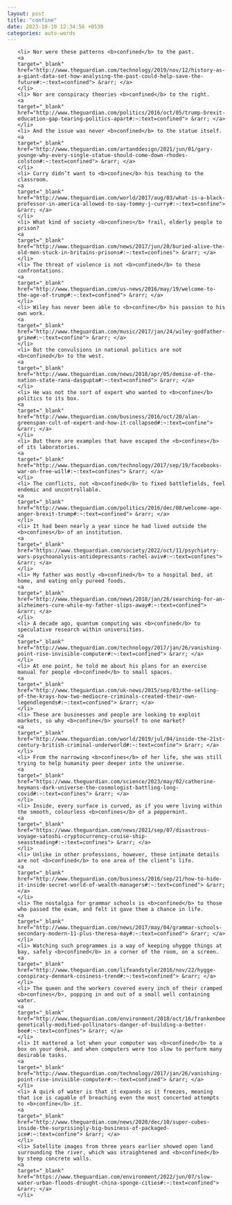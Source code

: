 ```yaml
---
layout: post
title: "confine"
date: 2023-10-10 12:34:56 +0530
categories: auto-words
---
```

<ol>

    <li> Nor were these patterns <b>confined</b> to the past.
    <a 
    target="_blank" 
    href="http://www.theguardian.com/technology/2019/nov/12/history-as-a-giant-data-set-how-analysing-the-past-could-help-save-the-future#:~:text=confined"> &rarr; </a>
    </li>
    <li> Nor are conspiracy theories <b>confined</b> to the right.
    <a 
    target="_blank" 
    href="http://www.theguardian.com/politics/2016/oct/05/trump-brexit-education-gap-tearing-politics-apart#:~:text=confined"> &rarr; </a>
    </li>
    <li> And the issue was never <b>confined</b> to the statue itself.
    <a 
    target="_blank" 
    href="http://www.theguardian.com/artanddesign/2021/jun/01/gary-younge-why-every-single-statue-should-come-down-rhodes-colston#:~:text=confined"> &rarr; </a>
    </li>
    <li> Curry didn’t want to <b>confine</b> his teaching to the classroom.
    <a 
    target="_blank" 
    href="http://www.theguardian.com/world/2017/aug/03/what-is-a-black-professor-in-america-allowed-to-say-tommy-j-curry#:~:text=confine"> &rarr; </a>
    </li>
    <li> What kind of society <b>confines</b> frail, elderly people to prison?
    <a 
    target="_blank" 
    href="http://www.theguardian.com/news/2017/jun/20/buried-alive-the-old-men-stuck-in-britains-prisons#:~:text=confines"> &rarr; </a>
    </li>
    <li> The threat of violence is not <b>confined</b> to these confrontations.
    <a 
    target="_blank" 
    href="http://www.theguardian.com/us-news/2016/may/19/welcome-to-the-age-of-trump#:~:text=confined"> &rarr; </a>
    </li>
    <li> Wiley has never been able to <b>confine</b> his passion to his own work.
    <a 
    target="_blank" 
    href="http://www.theguardian.com/music/2017/jan/24/wiley-godfather-grime#:~:text=confine"> &rarr; </a>
    </li>
    <li> But the convulsions in national politics are not <b>confined</b> to the west.
    <a 
    target="_blank" 
    href="http://www.theguardian.com/news/2018/apr/05/demise-of-the-nation-state-rana-dasgupta#:~:text=confined"> &rarr; </a>
    </li>
    <li> He was not the sort of expert who wanted to <b>confine</b> politics to its box.
    <a 
    target="_blank" 
    href="http://www.theguardian.com/business/2016/oct/20/alan-greenspan-cult-of-expert-and-how-it-collapsed#:~:text=confine"> &rarr; </a>
    </li>
    <li> But there are examples that have escaped the <b>confines</b> of its laboratories.
    <a 
    target="_blank" 
    href="http://www.theguardian.com/technology/2017/sep/19/facebooks-war-on-free-will#:~:text=confines"> &rarr; </a>
    </li>
    <li> The conflicts, not <b>confined</b> to fixed battlefields, feel endemic and uncontrollable.
    <a 
    target="_blank" 
    href="http://www.theguardian.com/politics/2016/dec/08/welcome-age-anger-brexit-trump#:~:text=confined"> &rarr; </a>
    </li>
    <li> It had been nearly a year since he had lived outside the <b>confines</b> of an institution.
    <a 
    target="_blank" 
    href="https://www.theguardian.com/society/2022/oct/11/psychiatry-wars-psychoanalysis-antidepressants-rachel-aviv#:~:text=confines"> &rarr; </a>
    </li>
    <li> My father was mostly <b>confined</b> to a hospital bed, at home, and eating only pureed foods.
    <a 
    target="_blank" 
    href="http://www.theguardian.com/news/2018/jan/26/searching-for-an-alzheimers-cure-while-my-father-slips-away#:~:text=confined"> &rarr; </a>
    </li>
    <li> A decade ago, quantum computing was <b>confined</b> to speculative research within universities.
    <a 
    target="_blank" 
    href="http://www.theguardian.com/technology/2017/jan/26/vanishing-point-rise-invisible-computer#:~:text=confined"> &rarr; </a>
    </li>
    <li> At one point, he told me about his plans for an exercise manual for people <b>confined</b> to small spaces.
    <a 
    target="_blank" 
    href="http://www.theguardian.com/uk-news/2015/sep/03/the-selling-of-the-krays-how-two-mediocre-criminals-created-their-own-legendlegends#:~:text=confined"> &rarr; </a>
    </li>
    <li> These are businesses and people are looking to exploit markets, so why <b>confine</b> yourself to one market?
    <a 
    target="_blank" 
    href="http://www.theguardian.com/world/2019/jul/04/inside-the-21st-century-british-criminal-underworld#:~:text=confine"> &rarr; </a>
    </li>
    <li> From the narrowing <b>confines</b> of her life, she was still trying to help humanity peer deeper into the universe.
    <a 
    target="_blank" 
    href="https://www.theguardian.com/science/2023/may/02/catherine-heymans-dark-universe-the-cosmologist-battling-long-covid#:~:text=confines"> &rarr; </a>
    </li>
    <li> Inside, every surface is curved, as if you were living within the smooth, colourless <b>confines</b> of a peppermint.
    <a 
    target="_blank" 
    href="https://www.theguardian.com/news/2021/sep/07/disastrous-voyage-satoshi-cryptocurrency-cruise-ship-seassteading#:~:text=confines"> &rarr; </a>
    </li>
    <li> Unlike in other professions, however, these intimate details are not <b>confined</b> to one area of the client’s life.
    <a 
    target="_blank" 
    href="http://www.theguardian.com/business/2016/sep/21/how-to-hide-it-inside-secret-world-of-wealth-managers#:~:text=confined"> &rarr; </a>
    </li>
    <li> The nostalgia for grammar schools is <b>confined</b> to those who passed the exam, and felt it gave them a chance in life.
    <a 
    target="_blank" 
    href="http://www.theguardian.com/news/2017/may/04/grammar-schools-secondary-modern-11-plus-theresa-may#:~:text=confined"> &rarr; </a>
    </li>
    <li> Watching such programmes is a way of keeping uhygge things at bay, safely <b>confined</b> in a corner of the room, on a screen.
    <a 
    target="_blank" 
    href="http://www.theguardian.com/lifeandstyle/2016/nov/22/hygge-conspiracy-denmark-cosiness-trend#:~:text=confined"> &rarr; </a>
    </li>
    <li> The queen and the workers covered every inch of their cramped <b>confines</b>, popping in and out of a small well containing water.
    <a 
    target="_blank" 
    href="http://www.theguardian.com/environment/2018/oct/16/frankenbees-genetically-modified-pollinators-danger-of-building-a-better-bee#:~:text=confines"> &rarr; </a>
    </li>
    <li> It mattered a lot when your computer was <b>confined</b> to a box on your desk, and when computers were too slow to perform many desirable tasks.
    <a 
    target="_blank" 
    href="http://www.theguardian.com/technology/2017/jan/26/vanishing-point-rise-invisible-computer#:~:text=confined"> &rarr; </a>
    </li>
    <li> A quirk of water is that it expands as it freezes, meaning that ice is capable of breaching even the most concerted attempts to <b>confine</b> it.
    <a 
    target="_blank" 
    href="http://www.theguardian.com/news/2020/dec/10/super-cubes-inside-the-surprisingly-big-business-of-packaged-ice#:~:text=confine"> &rarr; </a>
    </li>
    <li> Satellite images from three years earlier showed open land surrounding the river, which was straightened and <b>confined</b> by steep concrete walls.
    <a 
    target="_blank" 
    href="https://www.theguardian.com/environment/2022/jun/07/slow-water-urban-floods-drought-china-sponge-cities#:~:text=confined"> &rarr; </a>
    </li>